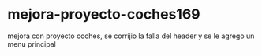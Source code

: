 # mejora-proyecto-coches169
mejora con proyecto coches, se corrijio la falla del header y se le agrego un menu principal
